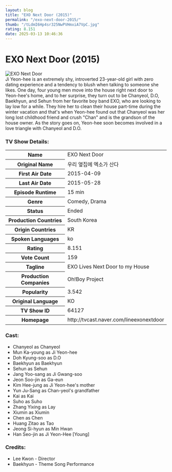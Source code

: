 ```yaml
---
layout: blog
title: "EXO Next Door (2015)"
permalink: "/exo-next-door-2015/"
thumb: "/tLdmI6Hp4sr325NwPVHmxiA7VpC.jpg"
rating: 8.151
date: 2025-03-13 10:46:36
---
```

<h1 class="title">EXO Next Door (2015)</h1><div class="poster"><img src="{{ site.imglink }}/tLdmI6Hp4sr325NwPVHmxiA7VpC.jpg" class="img-fluid my-3" alt="EXO Next Door"/></div><div class="plot">Ji Yeon-hee is an extremely shy, introverted 23-year-old girl with zero dating experience and a tendency to blush when talking to someone she likes. One day, four young men move into the house right next door to Yeon-hee's home, and to her surprise, they turn out to be Chanyeol, D.O, Baekhyun, and Sehun from her favorite boy band EXO, who are looking to lay low for a while. They hire her to clean their house part-time during the winter vacation and that's when Yeon-hee found out that Chanyeol was her long lost childhood friend and crush "Chan" and is the grandson of the house owner. As the story goes on, Yeon-hee soon becomes involved in a love triangle with Chanyeol and D.O.</div><h3>TV Show Details:</h3><table class="table table-bordered details"><tr><th>Name</th><td>EXO Next Door</td></tr><tr><th>Original Name</th><td>우리 옆집에 엑소가 산다</td></tr><tr><th>First Air Date</th><td>2015-04-09</td></tr><tr><th>Last Air Date</th><td>2015-05-28</td></tr><tr><th>Episode Runtime</th><td>15 min</td></tr><tr><th>Genre</th><td>Comedy, Drama</td></tr><tr><th>Status</th><td>Ended</td></tr><tr><th>Production Countries</th><td>South Korea</td></tr><tr><th>Origin Countries</th><td>KR</td></tr><tr><th>Spoken Languages</th><td>ko</td></tr><tr><th>Rating</th><td>8.151</td></tr><tr><th>Vote Count</th><td>159</td></tr><tr><th>Tagline</th><td>EXO Lives Next Door to my House</td></tr><tr><th>Production Companies</th><td>Oh!Boy Project</td></tr><tr><th>Popularity</th><td>3.542</td></tr><tr><th>Original Language</th><td>KO</td></tr><tr><th>TV Show ID</th><td>64127</td></tr><tr><th>Homepage</th><td>http://tvcast.naver.com/lineexonextdoor</td></tr></table><h3>Cast:</h3><ul class="list-group cast"><li>Chanyeol as Chanyeol</li><li>Mun Ka-young as Ji Yeon-hee</li><li>Doh Kyung-soo as D.O</li><li>Baekhyun as Baekhyun</li><li>Sehun as Sehun</li><li>Jang Yoo-sang as Ji Gwang-soo</li><li>Jeon Soo-jin as Ga-eun</li><li>Kim Hee-jung as Ji Yeon-hee's mother</li><li>Yun Ju-Sang as Chan-yeol's grandfather</li><li>Kai as Kai</li><li>Suho as Suho</li><li>Zhang Yixing as Lay</li><li>Xiumin as Xiumin</li><li>Chen as Chen</li><li>Huang Zitao as Tao</li><li>Jeong Si-hyun as Min Hwan</li><li>Han Seo-jin as Ji Yeon-Hee [Young]</li></ul><h3>Credits:</h3><ul class="list-group crew"><li>Lee Kwon - Director</li><li>Baekhyun - Theme Song Performance</li></ul>